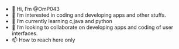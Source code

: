 - 👋 Hi, I’m @OmP043
- 👀 I’m interested in coding and developing apps and other stuffs.
- 🌱 I’m currently learning c,java and python
- 💞️ I’m looking to collaborate on developing apps and coding of user interfaces.
- 📫 How to reach here only 

<!---
OmP043/OmP043 is a ✨ special ✨ repository because its `README.md` (this file) appears on your GitHub profile.
You can click the Preview link to take a look at your changes.
--->
